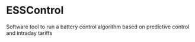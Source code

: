 # ESSControl
Software tool to run a battery control algorithm based on predictive control and intraday tariffs
